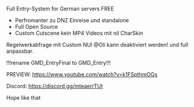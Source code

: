 Full Entry-System for German servers FREE

- Perfromanter zu DNZ Einreise und standalone
- Full Open Source
- Custom Cutscene kein MP4 Videos mit nil CharSkin

Regelwerkabfrage mit Custom NUI @Oli kann deaktiviert werden! und full anpassbar.

!!!rename GMD_EntryFinal to GMD_Entry!!!

PREVIEW: https://www.youtube.com/watch?v=k1FSpthmOGs

Discord:  https://discord.gg/mteaerrTUt

Hope like that

